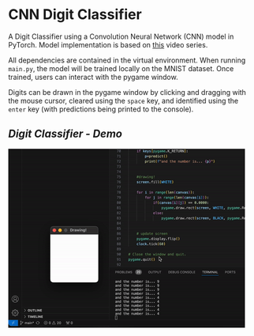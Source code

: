 # CNN Digit Classifier
A Digit Classifier using a Convolution Neural Network (CNN) model in PyTorch. Model implementation is based on [this](https://www.youtube.com/watch?v=O9Jx93DAyw4&list=PLCC34OHNcOtpcgR9LEYSdi9r7XIbpkpK1&index=10) video series.

All dependencies are contained in the virtual environment. When running ```main.py```, the model will be trained locally on the MNIST dataset. Once trained, users can interact with the pygame window.

Digits can be drawn in the pygame window by clicking and dragging with the mouse cursor, cleared using the ```space``` key, and identified using the ```enter``` key (with predictions being printed to the console).



## _Digit Classifier - Demo_

![Demo](https://github.com/astarryknight/CNN_digit_classifier/blob/09d0a27ce7e75bd7f94383c5f3730a55d06f53d4/cnn_digit_classifier.gif)